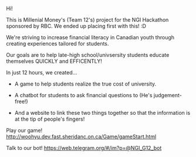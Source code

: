Hi!

This is Millenial Money's (Team 12's) project for the NGI Hackathon sponsored by RBC.
We ended up placing first with this! :D

We're striving to increase financial literacy in Canadian youth through creating experiences tailored for students.

Our goals are to help late-high school/univsersity students  educate themselves QUICKLY and EFFICENTLY!

In just 12 hours, we created...

- A game to help students realize the true cost of university.

- A chatbot for students to ask financial questions to (He's judgement-free!)

- And a website to link these two things together so that the information is at the tip of people's fingers!

Play our game!
http://woohyu.dev.fast.sheridanc.on.ca/Game/gameStart.html

Talk to our bot!
https://web.telegram.org/#/im?p=@NGI_G12_bot
